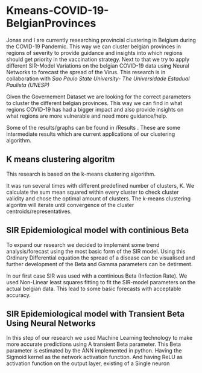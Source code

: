 # Kmeans-COVID-19-BelgianProvinces

Jonas and I are currently researching provincial clustering in Belgium during the COVID-19 Pandemic.
This way we can cluster belgian provinces in regions of severity to provide guidance and insights into which regions should get priority in the vaccination strategy.
Next to that we try to apply different SIR-Model Variations on the belgian COVID-19 data using Neural Networks to forecast the spread of the Virus.
This research is in collaboration with *Sao Paulo State University- The Universidade Estadual Paulista (UNESP)*

Given the Governement Dataset we are looking for the correct parameters to cluster the different belgian provinces.
This way we can find in what regions COVID-19 has had a bigger impact and also provide insights on what regions are more vulnerable and need more guidance/help.

Some of the results/graphs can be found in /Results .
These are some intermediate results which are current applications of our clustering algorithm.

## K means clustering algoritm

This research is based on the k-means clustering algorithm.

It was run several times with different predefined number of clusters, K.
We calculate the sum mean squared within every cluster to check cluster validity and chose the optimal amount of clusters.
The k-means clustering algoritm will iterate until convergence of the cluster centroids/representatives. 

## SIR Epidemiological model with continious Beta 

To expand our research we decided to implement some trend analysis/forecast using the most basic form of the SIR model.
Using this Ordinary Differential equation the spread of a disease can be visualised and further development of the Beta and Gamma parameters can be detirment.

In our first case SIR was used with a continious Beta (Infection Rate). We used Non-Linear least squares fitting to fit the SIR-model parameters on the actual belgian data.
This lead to some basic forecasts with acceptable accuracy.

## SIR Epidemiological model with Transient Beta Using Neural Networks

In this step of our research we used Machine Learning technology to make more accurate predictions using A transient Beta parameter.
This Beta parameter is estimated by the ANN implemented in python. 
Having the Sigmoid kernel as the network activation function.
And having ReLU as activation function on the output layer, existing of a Single neuron
